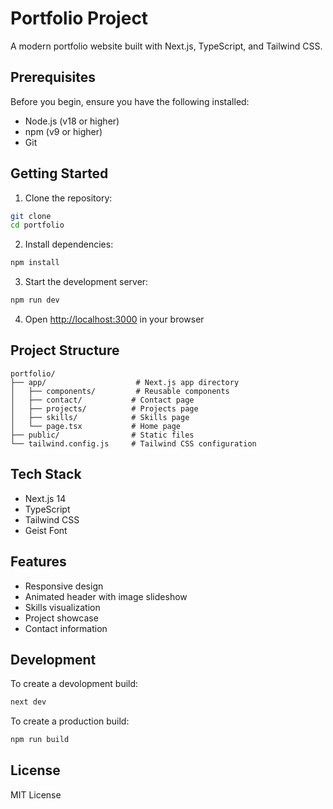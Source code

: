 # Portfolio Project

A modern portfolio website built with Next.js, TypeScript, and Tailwind CSS.

## Prerequisites

Before you begin, ensure you have the following installed:
- Node.js (v18 or higher)
- npm (v9 or higher)
- Git

## Getting Started

1. Clone the repository:
```bash
git clone 
cd portfolio
```

2. Install dependencies:
```bash
npm install
```

3. Start the development server:
```bash
npm run dev
```

4. Open [http://localhost:3000](http://localhost:3000) in your browser

## Project Structure

```
portfolio/
├── app/                    # Next.js app directory
│   ├── components/         # Reusable components
│   ├── contact/           # Contact page
│   ├── projects/          # Projects page
│   ├── skills/            # Skills page
│   └── page.tsx           # Home page
├── public/                # Static files
└── tailwind.config.js     # Tailwind CSS configuration
```

## Tech Stack

- Next.js 14
- TypeScript
- Tailwind CSS
- Geist Font

## Features

- Responsive design
- Animated header with image slideshow
- Skills visualization
- Project showcase
- Contact information

## Development

To create a devolopment build:

```bash
next dev
```

To create a production build:

```bash
npm run build
```

## License

MIT License